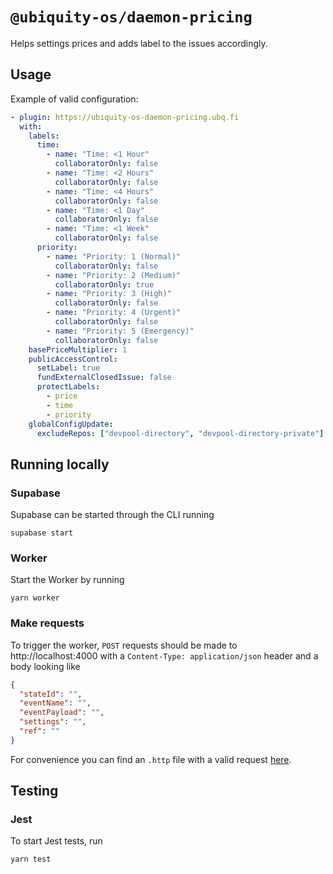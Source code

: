 # `@ubiquity-os/daemon-pricing`

Helps settings prices and adds label to the issues accordingly.

## Usage

Example of valid configuration:

```yml
- plugin: https://ubiquity-os-daemon-pricing.ubq.fi
  with:
    labels:
      time:
        - name: "Time: <1 Hour"
          collaboratorOnly: false
        - name: "Time: <2 Hours"
          collaboratorOnly: false
        - name: "Time: <4 Hours"
          collaboratorOnly: false
        - name: "Time: <1 Day"
          collaboratorOnly: false
        - name: "Time: <1 Week"
          collaboratorOnly: false
      priority:
        - name: "Priority: 1 (Normal)"
          collaboratorOnly: false
        - name: "Priority: 2 (Medium)"
          collaboratorOnly: true
        - name: "Priority: 3 (High)"
          collaboratorOnly: false
        - name: "Priority: 4 (Urgent)"
          collaboratorOnly: false
        - name: "Priority: 5 (Emergency)"
          collaboratorOnly: false
    basePriceMultiplier: 1
    publicAccessControl:
      setLabel: true
      fundExternalClosedIssue: false
      protectLabels:
        - price
        - time
        - priority
    globalConfigUpdate:
      excludeRepos: ["devpool-directory", "devpool-directory-private"]
```

## Running locally

### Supabase

Supabase can be started through the CLI running

```shell
supabase start
```

### Worker

Start the Worker by running

```shell
yarn worker
```

### Make requests

To trigger the worker, `POST` requests should be made to http://localhost:4000 with a `Content-Type: application/json`
header and a body
looking like

```json
{
  "stateId": "",
  "eventName": "",
  "eventPayload": "",
  "settings": "",
  "ref": ""
}
```

For convenience you can find an `.http` file with a valid request [here](/tests/http/request.http).

## Testing

### Jest

To start Jest tests, run

```shell
yarn test
```

